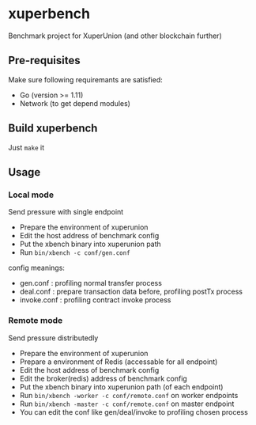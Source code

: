 # xuperbench
Benchmark project for XuperUnion (and other blockchain further)

## Pre-requisites

Make sure following requiremants are satisfied:
* Go (version >= 1.11)
* Network (to get depend modules)

## Build xuperbench

Just `make` it

## Usage

### Local mode

Send pressure with single endpoint
* Prepare the environment of xuperunion
* Edit the host address of benchmark config
* Put the xbench binary into xuperunion path
* Run `bin/xbench -c conf/gen.conf`

config meanings:

* gen.conf : profiling normal transfer process
* deal.conf : prepare transaction data before, profiling postTx process
* invoke.conf : profiling contract invoke process

### Remote mode

Send pressure distributedly
* Prepare the environment of xuperunion
* Prepare a environment of Redis (accessable for all endpoint)
* Edit the host address of benchmark config
* Edit the broker(redis) address of benchmark config
* Put the xbench binary into xuperunion path (of each endpoint)
* Run `bin/xbench -worker -c conf/remote.conf` on worker endpoints
* Run `bin/xbench -master -c conf/remote.conf` on master endpoint
* You can edit the conf like gen/deal/invoke to profiling chosen process
